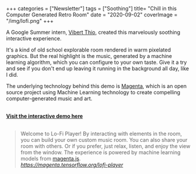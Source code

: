 +++
categories = ["Newsletter"]
tags = ["Soothing"]
title= "Chill in this Computer Generated Retro Room"
date = "2020-09-02"
coverImage = "/img/lofi.png"
+++

A Google Summer intern, <a href="https://vibertthio.com/portfolio/" target="_blank">Vibert Thio</a>, created this marvelously soothing interactive experience.

<!--more-->

It's a kind of old school explorable room rendered in warm pixelated graphics. But the real highlight is the music, generated by a machine learning algorithm, which you can configure to your own taste. Give it a try and see if you don't end up leaving it running in the background all day, like I did.

The underlying technology behind this demo is <a href="https://magenta.tensorflow.org/" target="_blank">Magenta</a>, which is an open source project using Machine Learning technology to create compelling computer-generated music and art.

<br>

<strong>
<a href="https://magenta.github.io/lofi-player/" target="_blank">Visit the interactive demo here</a>
</strong>

<br>
<br>

<blockquote class="quoteback" darkmode="" data-title="Lo-Fi%20Player" data-author="" cite="https://magenta.tensorflow.org/lofi-player">
                      Welcome to Lo-Fi Player! By interacting with elements in the room, you can build
your own custom music room. You can also share your room with others. Or if you
prefer, just relax, listen, and enjoy the view from the window. The experience
is powered by machine learning models from <a href="https://magenta.tensorflow.org/js-announce" target="_blank" rel="noopener">magenta.js</a>.
                      <footer> <cite><a href="https://magenta.tensorflow.org/lofi-player">https://magenta.tensorflow.org/lofi-player</a></cite></footer>
                      </blockquote>
                      <script note="" src="https://cdn.jsdelivr.net/gh/Blogger-Peer-Review/quotebacks@1/quoteback.js"></script>
